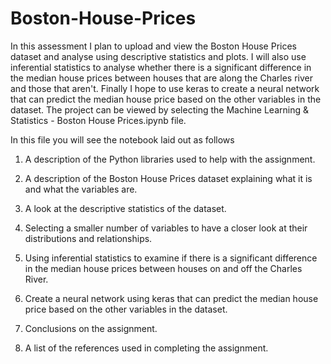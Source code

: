 # Boston-House-Prices
In this assessment I plan to upload and view the Boston House Prices dataset and analyse using descriptive statistics and plots. I will also use inferential statistics to analyse whether there is a significant difference in the median house prices between houses that are along the Charles river and those that aren't. Finally I hope to use keras to create a neural network that can predict the median house price based on the other variables in the dataset. The project can be viewed by selecting the Machine Learning & Statistics - Boston House Prices.ipynb file.

In this file you will see the notebook laid out as follows

1) A description of the Python libraries used to help with the assignment.

2) A description of the Boston House Prices dataset explaining what it is and what the variables are.

3) A look at the descriptive statistics of the dataset.

4) Selecting a smaller number of variables to have a closer look at their distributions and relationships.

5) Using inferential statistics to examine if there is a significant difference in the median house prices between houses on and off the Charles River. 

6) Create a neural network using keras that can predict the median house price based on the other variables in the dataset.

7) Conclusions on the assignment.

8) A list of the references used in completing the assignment.
